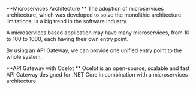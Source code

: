 **Microservices Architecture **
The adoption of microservices architecture, which was developed to solve the monolithic architecture limitations, is a big trend in the software industry.

A microservices based application may have many microservices, from 10 to 100 to 1000, each having their own entry point. 

By using an API Gateway, we can provide one unified entry point to the whole system. 

**API Gateway with Ocelot **
Ocelot is an open-source, scalable and fast API Gateway designed for .NET Core in combination with a microservices architecture. 

